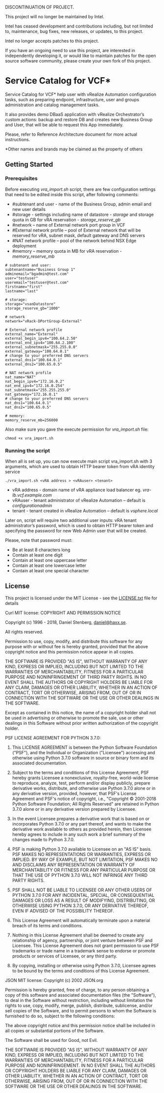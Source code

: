 DISCONTINUATION OF PROJECT.

This project will no longer be maintained by Intel.

Intel has ceased development and contributions including, but not limited to, maintenance, bug fixes, new releases, or updates, to this project. 

Intel no longer accepts patches to this project.

If you have an ongoing need to use this project, are interested in independently developing it, or would like to maintain patches for the open source software community, please create your own fork of this project. 
# Service Catalog for VCF* 

Service Catalog for VCF* help user with vRealize Automation configuration tasks, such as preparing endpoint, infrastructure, user and groups administration and catalog management tasks.

It also provides demo DBaaS application with vRealize Orchestrator’s custom actions: backup and restore DB and creates new Business Group and User, that will be able to request this App immediately.

Please, refer to Reference Architecture document for more actual instructions.

*Other names and brands may be claimed as the property of others
## Getting Started
### Prerequisites
Before executing *vra_import.sh* script, there are few configuration settings that need to be edited inside this script, after following comments:

* #subtenant and user - name of the Business Group, admin email and new user details
*	#storage - settings including name of datastore - *storage* and storage quota in GB for vRA reservation - *storage_reserve_gb* 
*	#network – name of External network port group in VCF
*	#External network profile – pool of External network that will be reserved for vRA, subnet mask, default gateway and DNS servers
*	#NAT network profile – pool of the network behind NSX Edge deployment 
*	#memory – memory quota in MB for vRA reservation - *memory_reserve_mb*

```
# subtenant and user:
subtenantname="Business Group 1"
adminemail="bgadmin@test.com"
user="testuser"
useremail="testuser@test.com"
firstname="first"
lastname="last"

# storage:
storage="vsanDatastore"
storage_reserve_gb="1000"

# network
network="vRack-DPortGroup-External"

# External network profile
external_name="External"
external_begin_ipv4="100.64.2.50"
external_end_ipv4="100.64.2.100"
external_subnetmask="255.255.0.0"
external_gateway="100.64.0.1"
# change to your preferred DNS servers
external_dns1="100.64.0.1"
external_dns2="100.65.0.5"

# NAT network profile
nat_name="NAT"
nat_begin_ipv4="172.16.0.2"
nat_end_ipv4="172.16.0.254"
nat_subnetmask="255.255.255.0"
nat_gateway="172.16.0.1"
# change to your preferred DNS servers
nat_dns1="100.64.0.1"
nat_dns2="100.65.0.5"

# memory:
memory_reserve_mb=256000
```
Also make sure you gave the execute permission for *vra_import.sh* file: 
```
chmod +x vra_import.sh
```
### Running the script
When all is set up, you can now execute main script vra_import.sh with 3 arguments, which are used to obtain HTTP bearer token from vRA identity service
```
./vra_import.sh <vRA address > <vRAuser> <tenant>
```
*	vRA address - domain name of vRA appliance load balancer eg. *vra-lb.vcf.example.com*
*	vRAuser - tenant administrator of vRealize Automation – default is *configurationadmin*
*	tenant - tenant created in vRealize Automation – default is *vsphere.local*

Later on, script will require two additional user inputs: vRA tenant administrator’s password, which is used to obtain HTTP bearer token and specifying the password for new Web Admin user that will be created. 

Please, note that password must:

*	Be at least 8 characters long
*	Contain at least one digit
*	Contain at least one uppercase letter
*	Contain at least one lowercase letter
*	Contain at least one special character


## License

This project is licensed under the MIT License - see the [LICENSE.txt](LICENSE.txt) file for details

Curl MIT license:
COPYRIGHT AND PERMISSION NOTICE

Copyright (c) 1996 - 2018, Daniel Stenberg, <daniel@haxx.se>.

All rights reserved.

Permission to use, copy, modify, and distribute this software for any purpose
with or without fee is hereby granted, provided that the above copyright
notice and this permission notice appear in all copies.

THE SOFTWARE IS PROVIDED "AS IS", WITHOUT WARRANTY OF ANY KIND, EXPRESS OR
IMPLIED, INCLUDING BUT NOT LIMITED TO THE WARRANTIES OF MERCHANTABILITY,
FITNESS FOR A PARTICULAR PURPOSE AND NONINFRINGEMENT OF THIRD PARTY RIGHTS. IN
NO EVENT SHALL THE AUTHORS OR COPYRIGHT HOLDERS BE LIABLE FOR ANY CLAIM,
DAMAGES OR OTHER LIABILITY, WHETHER IN AN ACTION OF CONTRACT, TORT OR
OTHERWISE, ARISING FROM, OUT OF OR IN CONNECTION WITH THE SOFTWARE OR THE USE
OR OTHER DEALINGS IN THE SOFTWARE.

Except as contained in this notice, the name of a copyright holder shall not
be used in advertising or otherwise to promote the sale, use or other dealings
in this Software without prior written authorization of the copyright holder.

PSF LICENSE AGREEMENT FOR PYTHON 3.7.0:
1. This LICENSE AGREEMENT is between the Python Software Foundation ("PSF"), and
   the Individual or Organization ("Licensee") accessing and otherwise using Python
   3.7.0 software in source or binary form and its associated documentation.

2. Subject to the terms and conditions of this License Agreement, PSF hereby
   grants Licensee a nonexclusive, royalty-free, world-wide license to reproduce,
   analyze, test, perform and/or display publicly, prepare derivative works,
   distribute, and otherwise use Python 3.7.0 alone or in any derivative
   version, provided, however, that PSF's License Agreement and PSF's notice of
   copyright, i.e., "Copyright © 2001-2018 Python Software Foundation; All Rights
   Reserved" are retained in Python 3.7.0 alone or in any derivative version
   prepared by Licensee.

3. In the event Licensee prepares a derivative work that is based on or
   incorporates Python 3.7.0 or any part thereof, and wants to make the
   derivative work available to others as provided herein, then Licensee hereby
   agrees to include in any such work a brief summary of the changes made to Python
   3.7.0.

4. PSF is making Python 3.7.0 available to Licensee on an "AS IS" basis.
   PSF MAKES NO REPRESENTATIONS OR WARRANTIES, EXPRESS OR IMPLIED.  BY WAY OF
   EXAMPLE, BUT NOT LIMITATION, PSF MAKES NO AND DISCLAIMS ANY REPRESENTATION OR
   WARRANTY OF MERCHANTABILITY OR FITNESS FOR ANY PARTICULAR PURPOSE OR THAT THE
   USE OF PYTHON 3.7.0 WILL NOT INFRINGE ANY THIRD PARTY RIGHTS.

5. PSF SHALL NOT BE LIABLE TO LICENSEE OR ANY OTHER USERS OF PYTHON 3.7.0
   FOR ANY INCIDENTAL, SPECIAL, OR CONSEQUENTIAL DAMAGES OR LOSS AS A RESULT OF
   MODIFYING, DISTRIBUTING, OR OTHERWISE USING PYTHON 3.7.0, OR ANY DERIVATIVE
   THEREOF, EVEN IF ADVISED OF THE POSSIBILITY THEREOF.

6. This License Agreement will automatically terminate upon a material breach of
   its terms and conditions.

7. Nothing in this License Agreement shall be deemed to create any relationship
   of agency, partnership, or joint venture between PSF and Licensee.  This License
   Agreement does not grant permission to use PSF trademarks or trade name in a
   trademark sense to endorse or promote products or services of Licensee, or any
   third party.

8. By copying, installing or otherwise using Python 3.7.0, Licensee agrees
   to be bound by the terms and conditions of this License Agreement.

JSON MIT license:
Copyright (c) 2002 JSON.org

Permission is hereby granted, free of charge, to any person obtaining a copy of this software and associated documentation files (the "Software"), to deal in the Software without restriction, including without limitation the rights to use, copy, modify, merge, publish, distribute, sublicense, and/or sell copies of the Software, and to permit persons to whom the Software is furnished to do so, subject to the following conditions:

The above copyright notice and this permission notice shall be included in all copies or substantial portions of the Software.

The Software shall be used for Good, not Evil.

THE SOFTWARE IS PROVIDED "AS IS", WITHOUT WARRANTY OF ANY KIND, EXPRESS OR IMPLIED, INCLUDING BUT NOT LIMITED TO THE WARRANTIES OF MERCHANTABILITY, FITNESS FOR A PARTICULAR PURPOSE AND NONINFRINGEMENT. IN NO EVENT SHALL THE AUTHORS OR COPYRIGHT HOLDERS BE LIABLE FOR ANY CLAIM, DAMAGES OR OTHER LIABILITY, WHETHER IN AN ACTION OF CONTRACT, TORT OR OTHERWISE, ARISING FROM, OUT OF OR IN CONNECTION WITH THE SOFTWARE OR THE USE OR OTHER DEALINGS IN THE SOFTWARE.
